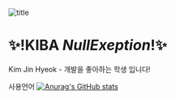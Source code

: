 ![title](https://user-images.githubusercontent.com/31209389/149924763-5b571052-3357-42ca-a791-f421427472be.png)

# ✨!**KIBA** _NullExeption_!✨

Kim Jin Hyeok - 개발을 좋아하는 학생 입니다!

사용언어
[![Anurag's GitHub stats](https://github-readme-stats.vercel.app/api?username=kibalab)](https://github.com/anuraghazra/github-readme-stats&show_icons=true&theme=cobalt)

<!--
**kibalab/kibalab** is a ✨ _special_ ✨ repository because its `README.md` (this file) appears on your GitHub profile.

Here are some ideas to get you started:

- 🔭 I’m currently working on ...
- 🌱 I’m currently learning ...
- 👯 I’m looking to collaborate on ...
- 🤔 I’m looking for help with ...
- 💬 Ask me about ...
- 📫 How to reach me: ...
- 😄 Pronouns: ...
- ⚡ Fun fact: ...
-->
